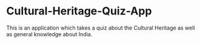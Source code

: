 # Cultural-Heritage-Quiz-App
This is an application which takes a quiz about the Cultural Heritage as well as general knowledge about India.

